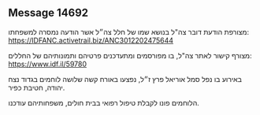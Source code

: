 ## Message 14692

מצורפת הודעת דובר צה"ל בנושא שמו של חלל צה״ל אשר הודעה נמסרה למשפחתו: https://IDFANC.activetrail.biz/ANC3012202475644

מצורף קישור לאתר צה"ל, בו מפורסמים ומתעדכנים פרטיהם ותמונותיהם של החללים: https://www.idf.il/59780

באירוע בו נפל סמל אוריאל פרץ ז״ל, נפצעו באורח קשה שלושה לוחמים בגדוד נצח יהודה, חטיבת כפיר. 

הלוחמים פונו לקבלת טיפול רפואי בבית חולים, משפחותיהם עודכנו.

